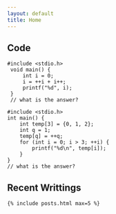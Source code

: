 ```yaml
---
layout: default
title: Home
---
```


## Code

```
#include <stdio.h>
 void main() {
     int i = 0;
     i = ++i + i++;
     printf("%d", i);
 }
 // what is the answer?
```

```
#include <stdio.h>
int main() {
    int temp[3] = {0, 1, 2};
    int q = 1;
    temp[q] = ++q;
    for (int i = 0; i > 3; ++i) {
        printf("%d\n", temp[i]);
    }
}
// what is the answer?
```

## Recent Writtings

`{% include posts.html max=5 %}`
